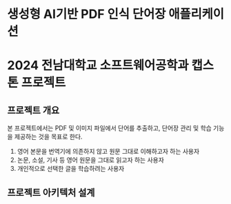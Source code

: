 # 생성형 AI기반 PDF 인식 단어장 애플리케이션

# 2024 전남대학교 소프트웨어공학과 캡스톤 프로젝트

## 프로젝트 개요
본 프로젝트에서는 PDF 및 이미지 파일에서 단어를 추출하고, 단어장 관리 및 학습 기능을 제공하는 것을 목표로 한다.

1. 영어 본문을 번역기에 의존하지 않고 원문 그대로 이해하고자 하는 사용자
2. 논문, 소설, 기사 등 영어 원문을 그대로 읽고자 하는 사용자
3. 개인적으로 선택한 글을 학습하려는 사용자

## 프로젝트 아키텍처 설계

